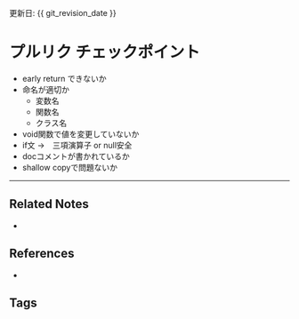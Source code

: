 更新日: {{ git_revision_date }}

# プルリク チェックポイント
- early return できないか
- 命名が適切か
	- 変数名
	- 関数名
	- クラス名
- void関数で値を変更していないか
- if文 →　三項演算子 or null安全
- docコメントが書かれているか
- shallow copyで問題ないか

---
## Related Notes
- 

## References
- 

## Tags
